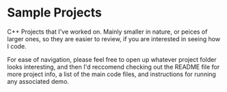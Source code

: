 # Sample Projects
C++ Projects that I've worked on. Mainly smaller in nature, or peices of larger ones, so they are easier to review, if you are interested in seeing how I code.

For ease of navigation, please feel free to open up whatever project folder looks interesting, and then I'd reccomend checking out the README file for more project info,
a list of the main code files, and instructions for running any associated demo.
